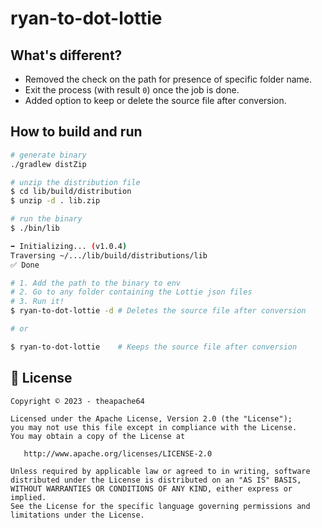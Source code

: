 # ryan-to-dot-lottie

## What's different?

- Removed the check on the path for presence of specific folder name.
- Exit the process (with result `0`) once the job is done.
- Added option to keep or delete the source file after conversion.

## How to build and run

```sh
# generate binary
./gradlew distZip

# unzip the distribution file
$ cd lib/build/distribution
$ unzip -d . lib.zip

# run the binary
$ ./bin/lib

➡️ Initializing... (v1.0.4)
Traversing ~/.../lib/build/distributions/lib
✅ Done

# 1. Add the path to the binary to env
# 2. Go to any folder containing the Lottie json files
# 3. Run it!
$ ryan-to-dot-lottie -d # Deletes the source file after conversion

# or

$ ryan-to-dot-lottie    # Keeps the source file after conversion

```

## 📝 License

```
Copyright © 2023 - theapache64

Licensed under the Apache License, Version 2.0 (the "License");
you may not use this file except in compliance with the License.
You may obtain a copy of the License at

   http://www.apache.org/licenses/LICENSE-2.0

Unless required by applicable law or agreed to in writing, software
distributed under the License is distributed on an "AS IS" BASIS,
WITHOUT WARRANTIES OR CONDITIONS OF ANY KIND, either express or implied.
See the License for the specific language governing permissions and
limitations under the License.
```
